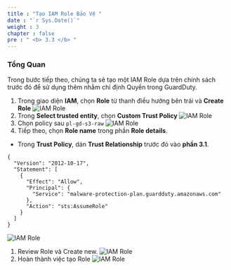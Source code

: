 ```yaml
---
title : "Tạo IAM Role Bảo Vệ "
date : "`r Sys.Date()`"
weight : 3
chapter : false
pre : " <b> 3.3 </b> "
---
```


### Tổng Quan
Trong bước tiếp theo, chúng ta sẽ tạo một IAM Role dựa trên chính sách trước đó để sử dụng thêm nhằm chỉ định Quyền trong GuardDuty.

1. Trong giao diện **IAM**, chọn **Role** từ thanh điều hướng bên trái và **Create Role**
![IAM Role](/images/3.GuardDuty/3.17-role.jpg?width=60pc)
2. Trong **Select trusted entity**, chọn **Custom Trust Policy**
![IAM Role](/images/3.GuardDuty/3.18.jpg?width=60pc)
3. Chọn policy sau ```pl-gd-s3-raw``` 
![IAM Role](/images/3.GuardDuty/3.19.jpg?width=60pc)
4. Tiếp theo, chọn **Role name** trong phần **Role details**.
- Trong **Trust Policy**, dán **Trust Relationship** trước đó vào **phần 3.1**.
```
{
  "Version": "2012-10-17",
  "Statement": [
    {
      "Effect": "Allow",
      "Principal": {
        "Service": "malware-protection-plan.guardduty.amazonaws.com"
      },
      "Action": "sts:AssumeRole"
    }
  ]
}
```
![IAM Role](/images/3.GuardDuty/3.20.jpg?width=60pc)
1. Review Role và Create new.
![IAM Role](/images/3.GuardDuty/3.21.jpg?width=60pc)
1. Hoàn thành việc tạo Role
 ![IAM Role](/images/3.GuardDuty/3.22.jpg?width=60pc)
